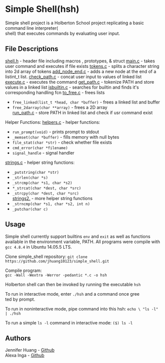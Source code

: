 # Simple Shell(hsh)
Simple shell project is a Holberton School project replicating a basic command line interpreter(\
shell) that executes commands by evaluating user input.


## File Descriptions
[shell.h](https://github.com/jhuang10123/simple_shell/blob/master/shell.h) - header file including macros , prototypes, & struct
[main.c](https://github.com/jhuang10123/simple_shell/blob/master/main.c) - takes user command and executes if file exists
[tokens.c](https://github.com/jhuang10123/simple_shell/blob/master/tokens.c) - splits a character string into 2d array of tokens
[add_node_end.c](https://github.com/jhuang10123/simple_shell/blob/master/add_node_end.c) - adds a new node at the end of a listint_t list.
[check_path.c](https://github.com/jhuang10123/simple_shell/blob/master/check_path.c) - concat user input to values of linked list
[execute.c](https://github.com/jhuang10123/simple_shell/blob/master/execute.c) - executes the command
[get_path.c](https://github.com/jhuang10123/simple_shell/blob/master/get_path.c) - tokenize PATH and store values in a linked list
[isbuiltin.c](https://github.com/jhuang10123/simple_shell/blob/master/isbuiltin.c) - searches for builtin and finds it's corresponding handling fcn
[to_free.c](https://github.com/jhuang10123/simple_shell/blob/master/to_free.c) - frees lists
- `free_linked(list_t *head, char *buffer)` - frees a linked list and buffer  
- `free_2darray(char **array)` - frees a 2D array  
[run_path.c](https://github.com/jhuang10123/simple_shell/blob/master/run_path.c) - store PATH in linked list and check if usr command exist  


Helper Functions:
[helpers.c](https://github.com/jhuang10123/simple_shell/blob/master/helpers.c) - helper functions:
- `run_prompt(void)` - prints prompt to stdout  
- `_memset(char *buffer)` - fills memory with null bytes  
- `file_stat(char *str)` - check whether file exists  
- `cmd_error(char *filename)`  
- `signal_handle` - signal handler  

[strings.c](https://github.com/jhuang10123/simple_shell/blob/master/strings.c) - helper string functions:
- `_putstring(char *str)`  
- `_strlen(char *s)`  
- `_strcmp(char *s1, char *s2)`  
- `*_strcat(char *dest, char *src)`  
- `_strcpy(char *dest, char *src)`  
[strings2.](https://github.com/jhuang10123/simple_shell/blob/master/strings2.c) - more helper string functions
- `_strncmp(char *s1, char *s2, int n)`  
- `_putchar(char c)`  


## Usage
Simple shell currently support builtins `env` and `exit` as well as functions available in the environment variable, PATH. All programs were compile with `gcc 4.8.4` in Ubuntu 14.05.5 LTS.

Clone simple_shell repository:
` git clone https://github.com/jhuang10123/simple_shell.git `

Compile program:  
`gcc -Wall -Wextra -Werror -pedantic *.c -o hsh`  

Holberton shell can then be invoked by running the executable `hsh`  

To run in interactive mode, enter `./hsh` and a command once gree\
ted by prompt.  

To run in noninteractive mode, pipe command into this hsh:   `echo \
"ls -l" | ./hsh`  

To run a simple `ls -l` command in interactive mode: `($) ls -l`  


## Authors
Jennifer Huang - [Github](https://github.com/jhuang10123)  
Alexa Inga - [Github](https://github.com/alexainga2)  
